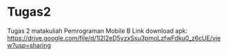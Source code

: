 # Tugas2
Tugas 2 matakuliah Pemrograman Mobile B
Link download apk: https://drive.google.com/file/d/1l2l2eD5yzxSsu3pmoLzfwFdku0_z6cUE/view?usp=sharing
